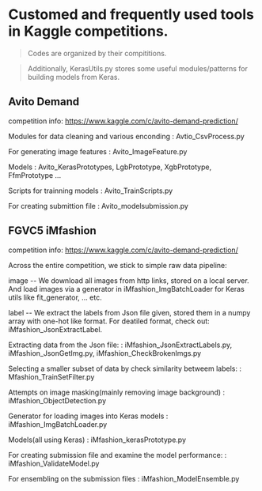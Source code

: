 Customed and frequently used tools in Kaggle competitions.
===

>Codes are organized by their compititions.

>Additionally, KerasUtils.py stores some useful modules/patterns for building models from Keras.


Avito Demand
---
competition info: https://www.kaggle.com/c/avito-demand-prediction/

Modules for data cleaning and various enconding
  : Avtio_CsvProcess.py

For generating image features
  : Avito_ImageFeature.py

Models
  : Avito_KerasPrototypes, LgbPrototype, XgbPrototype, FfmPrototype ...

Scripts for trainning models
  : Avito_TrainScripts.py

For creating submittion file
  : Avito_modelsubmission.py



FGVC5 iMfashion
---
competition info: https://www.kaggle.com/c/avito-demand-prediction/

Across the entire competition, we stick to simple raw data pipeline:

image -- We download all images from http links, stored on a local server.
         And load images via a generator in iMfashion_ImgBatchLoader for Keras utils like fit_generator, ... etc.

label -- We extract the labels from Json file given, stored them in a numpy array with one-hot like format.
         For deatiled format, check out: iMfashion_JsonExtractLabel.


Extracting data from the Json file:
  : iMfashion_JsonExtractLabels.py, iMfashion_JsonGetImg.py, iMfashion_CheckBrokenImgs.py

Selecting a smaller subset of data by check similarity betweem labels:
  : Mfashion_TrainSetFilter.py

Attempts on image masking(mainly removing image background)
  : iMfashion_ObjectDetection.py

Generator for loading images into Keras models
  : iMfashion_ImgBatchLoader.py

Models(all using Keras)
  : iMfashion_kerasPrototype.py

For creating submission file and examine the model performance:
  : iMfashion_ValidateModel.py

For ensembling on the submission files
  : iMfashion_ModelEnsemble.py

